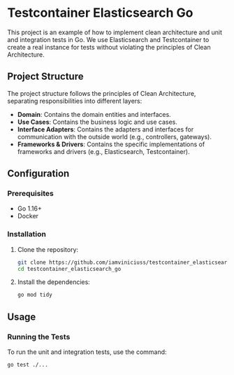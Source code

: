 # Testcontainer Elasticsearch Go

This project is an example of how to implement clean architecture and unit and integration tests in Go. We use Elasticsearch and Testcontainer to create a real instance for tests without violating the principles of Clean Architecture.

## Project Structure

The project structure follows the principles of Clean Architecture, separating responsibilities into different layers:

- **Domain**: Contains the domain entities and interfaces.
- **Use Cases**: Contains the business logic and use cases.
- **Interface Adapters**: Contains the adapters and interfaces for communication with the outside world (e.g., controllers, gateways).
- **Frameworks & Drivers**: Contains the specific implementations of frameworks and drivers (e.g., Elasticsearch, Testcontainer).

## Configuration

### Prerequisites

- Go 1.16+
- Docker

### Installation

1. Clone the repository:
    ```sh
    git clone https://github.com/iamviniciuss/testcontainer_elasticsearch_go.git
    cd testcontainer_elasticsearch_go
    ```

2. Install the dependencies:
    ```sh
    go mod tidy
    ```

## Usage

### Running the Tests

To run the unit and integration tests, use the command:

```sh
go test ./...